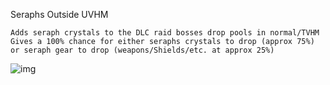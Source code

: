 Seraphs Outside UVHM

	Adds seraph crystals to the DLC raid bosses drop pools in normal/TVHM
	Gives a 100% chance for either seraphs crystals to drop (approx 75%) or seraph gear to drop (weapons/Shields/etc. at approx 25%)
				
![img](https://imgur.com/nnxlajn)		

